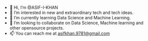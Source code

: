 - 👋 Hi, I’m @ASIF-I-KHAN
- 👀 I’m interested in new and extraordinary tech and tech ideas.
- 🌱 I’m currently learning Data Science and Machine Learning.
- 💞️ I’m looking to collaborate on Data Science, Machine learning and other opensource projects.
- 📫 You can reach me at asifkhan.9781@gmail.com

<!---
ASIF-I-KHAN/ASIF-I-KHAN is a ✨ special ✨ repository because its `README.md` (this file) appears on your GitHub profile.
You can click the Preview link to take a look at your changes.
--->
